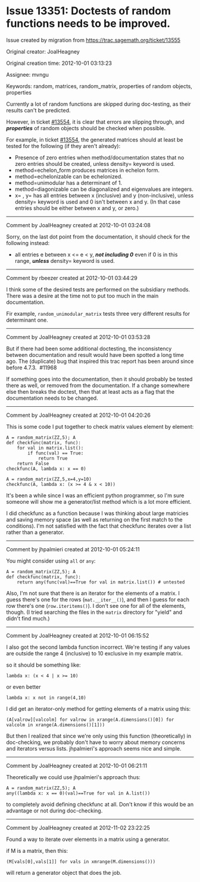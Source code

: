 # Issue 13351: Doctests of random functions needs to be improved.

Issue created by migration from https://trac.sagemath.org/ticket/13555

Original creator: JoalHeagney

Original creation time: 2012-10-01 03:13:23

Assignee: mvngu

Keywords: random, matrices, random_matrix, properties of random objects, properties

Currently a lot of random functions are skipped during doc-testing, as their results can't be predicted.

However, in ticket [#13554](http://trac.sagemath.org/sage_trac/ticket/13554), it is clear that errors are slipping through, and __*properties*__ of random objects should be checked when possible.

For example, in ticket [#13554](http://trac.sagemath.org/sage_trac/ticket/13554), the generated matrices should at least be tested for the following (if they aren't already):

 * Presence of zero entries when method/documentation states that no zero entries should be created, unless density= keyword is used.
 * method=echelon_form produces matrices in echelon form.
 * method=echelonizable can be echelonized.
 * method=unimodular has a determinant of 1.
 * method=diagonizable can be diagonalized and eigenvalues are integers.
 * x= , y= has all entries between x (inclusive) and y (non-inclusive), unless density= keyword is used and 0 isn't between x and y. (In that case entries should be either between x and y, or zero.)


---

Comment by JoalHeagney created at 2012-10-01 03:24:08

Sorry, on the last dot point from the documentation, it should check for the following instead:

 * all entries e between x <= e < y, __*not including 0*__ even if 0 is in this range, *__unless__* density= keyword is used.


---

Comment by rbeezer created at 2012-10-01 03:44:29

I think some of the desired tests are performed on the subsidiary methods.  There was a desire at the time not to put too much in the main documentation.

Fir example, `random_unimodular_matrix` tests three very different results for determinant one.


---

Comment by JoalHeagney created at 2012-10-01 03:53:28

But if there had been some additional doctesting, the inconsistency between documentation and result would have been spotted a long time ago. The (duplicate) bug that inspired this trac report has been around since before 4.7.3.  #11968

If something goes into the documentation, then it should probably be tested there as well, or removed from the documentation. If a change somewhere else then breaks the doctest, then that at least acts as a flag that the documentation needs to be changed.


---

Comment by JoalHeagney created at 2012-10-01 04:20:26

This is some code I put together to check matrix values element by element:


```
A = random_matrix(ZZ,5); A
def checkfunc(matrix, func):
    for val in matrix.list():
        if func(val) == True:
            return True
    return False
checkfunc(A, lambda x: x == 0)

A = random_matrix(ZZ,5,x=4,y=10)
checkfunc(A, lambda x: (x >= 4 & x < 10))

```

It's been a while since I was an efficient python programmer, so I'm sure someone will show me a generator/list method which is a lot more efficient.

I did checkfunc as a function because I was thinking about large matricies and saving memory space (as well as returning on the first match to the conditions). I'm not satisfied with the fact that checkfunc iterates over a list rather than a generator.


---

Comment by jhpalmieri created at 2012-10-01 05:24:11

You might consider using `all` or `any`:

```
A = random_matrix(ZZ,5); A
def checkfunc(matrix, func):
    return any(func(val)==True for val in matrix.list()) # untested
```

Also, I'm not sure that there is an iterator for the elements of a matrix. I guess there's one for the rows (`mat.__iter__()`), and then I guess for each row there's one (`row.iteritems()`). I don't see one for all of the elements, though. (I tried searching the files in the `matrix` directory for "yield" and didn't find much.)


---

Comment by JoalHeagney created at 2012-10-01 06:15:52

I also got the second lambda function incorrect. We're testing if any values are outside the range 4 (inclusive) to 10 exclusive in my example matrix.

so it should be something like:


```
lambda x: (x < 4 | x >= 10)
```

or even better


```
lambda x: x not in range(4,10)
```

I did get an iterator-only method for getting elements of a matrix using this:


```
(A[valrow][valcolm] for valrow in xrange(A.dimensions()[0]) for valcolm in xrange(A.dimensions()[1]))

```

But then I realized that since we're only using this function  (theoretically) in doc-checking, we probably don't have to worry about  memory concerns and iterators versus lists. jhpalmieri's approach seems  nice and simple.


---

Comment by JoalHeagney created at 2012-10-01 06:21:11

Theoretically we could use jhpalmieri's approach thus:


```
A = random_matrix(ZZ,5); A
any((lambda x: x == 0)(val)==True for val in A.list())

```

to completely avoid defining checkfunc at all. Don't know if this would be an advantage or not during doc-checking.


---

Comment by JoalHeagney created at 2012-11-02 23:22:25

Found a way to iterate over elements in a matrix using a generator.

if M is a matrix, then this:


```
(M[vals[0],vals[1]] for vals in xmrange(M.dimensions()))
```

will return a generator object that does the job.
